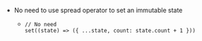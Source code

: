 - No need to use spread operator to set an immutable state
	- ```
	  // No need
	  set((state) => ({ ...state, count: state.count + 1 }))
	  ```